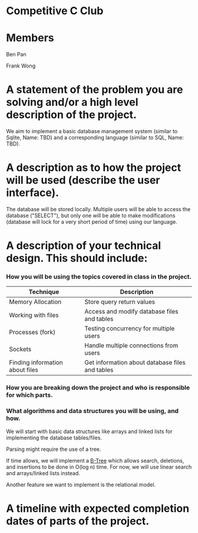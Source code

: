 # Competitive C Club

# Members
Ben Pan

Frank Wong
        
# A statement of the problem you are solving and/or a high level description of the project.

We aim to implement a basic database management system (similar to Sqlite, Name: TBD) and a corresponding language (similar to SQL, Name: TBD). 
    
# A description as to how the project will be used (describe the user interface).

The database will be stored locally. Multiple users will be able to access the database ("SELECT"), but only one will be able to make modifications (database will lock for a very short period of time) using our language.
  
# A description of your technical design. This should include:
   
### How you will be using the topics covered in class in the project.

| Technique                       | Description                                     |
|---------------------------------|-------------------------------------------------|
| Memory Allocation               | Store query return values                       |
| Working with files              | Access and modify database files and tables     |
| Processes (fork)                | Testing concurrency for multiple users          |
| Sockets                         | Handle multiple connections from users          |
| Finding information about files | Get information about database files and tables |
     
### How you are breaking down the project and who is responsible for which parts.
     
### What algorithms and data structures you will be using, and how.

We will start with basic data structures like arrays and linked lists for implementing the database tables/files.

Parsing might require the use of a tree. 

If time allows, we will implement a [B-Tree](https://en.wikipedia.org/wiki/B-tree) which allows search, deletions, and insertions to be done in O(log n) time. For now, we will use linear search and arrays/linked lists instead. 

Another feature we want to implement is the relational model.
    
# A timeline with expected completion dates of parts of the project.

